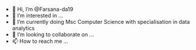 - 👋 Hi, I’m @Farsana-da19
- 👀 I’m interested in ...
- 🌱 I’m currently doing Msc Computer Science with specialisation in data analytics 
- 💞️ I’m looking to collaborate on ...
- 📫 How to reach me ...

<!---
Farsana-da19/Farsana-da19 is a ✨ special ✨ repository because its `README.md` (this file) appears on your GitHub profile.
You can click the Preview link to take a look at your changes.
--->
